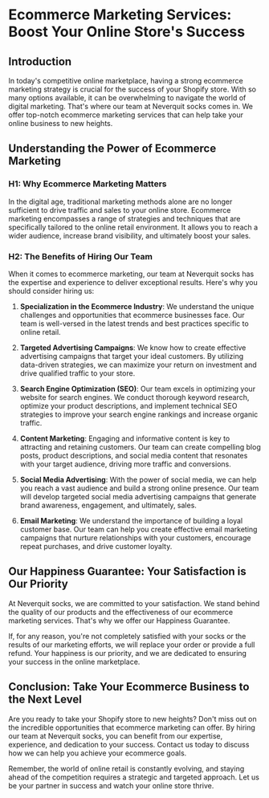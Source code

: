 # Ecommerce Marketing Services: Boost Your Online Store's Success

## Introduction

In today's competitive online marketplace, having a strong ecommerce marketing strategy is crucial for the success of your Shopify store. With so many options available, it can be overwhelming to navigate the world of digital marketing. That's where our team at Neverquit socks comes in. We offer top-notch ecommerce marketing services that can help take your online business to new heights.

## Understanding the Power of Ecommerce Marketing

### H1: Why Ecommerce Marketing Matters

In the digital age, traditional marketing methods alone are no longer sufficient to drive traffic and sales to your online store. Ecommerce marketing encompasses a range of strategies and techniques that are specifically tailored to the online retail environment. It allows you to reach a wider audience, increase brand visibility, and ultimately boost your sales.

### H2: The Benefits of Hiring Our Team

When it comes to ecommerce marketing, our team at Neverquit socks has the expertise and experience to deliver exceptional results. Here's why you should consider hiring us:

1. **Specialization in the Ecommerce Industry**: We understand the unique challenges and opportunities that ecommerce businesses face. Our team is well-versed in the latest trends and best practices specific to online retail.

2. **Targeted Advertising Campaigns**: We know how to create effective advertising campaigns that target your ideal customers. By utilizing data-driven strategies, we can maximize your return on investment and drive qualified traffic to your store.

3. **Search Engine Optimization (SEO)**: Our team excels in optimizing your website for search engines. We conduct thorough keyword research, optimize your product descriptions, and implement technical SEO strategies to improve your search engine rankings and increase organic traffic.

4. **Content Marketing**: Engaging and informative content is key to attracting and retaining customers. Our team can create compelling blog posts, product descriptions, and social media content that resonates with your target audience, driving more traffic and conversions.

5. **Social Media Advertising**: With the power of social media, we can help you reach a vast audience and build a strong online presence. Our team will develop targeted social media advertising campaigns that generate brand awareness, engagement, and ultimately, sales.

6. **Email Marketing**: We understand the importance of building a loyal customer base. Our team can help you create effective email marketing campaigns that nurture relationships with your customers, encourage repeat purchases, and drive customer loyalty.

## Our Happiness Guarantee: Your Satisfaction is Our Priority

At Neverquit socks, we are committed to your satisfaction. We stand behind the quality of our products and the effectiveness of our ecommerce marketing services. That's why we offer our Happiness Guarantee.

If, for any reason, you're not completely satisfied with your socks or the results of our marketing efforts, we will replace your order or provide a full refund. Your happiness is our priority, and we are dedicated to ensuring your success in the online marketplace.

## Conclusion: Take Your Ecommerce Business to the Next Level

Are you ready to take your Shopify store to new heights? Don't miss out on the incredible opportunities that ecommerce marketing can offer. By hiring our team at Neverquit socks, you can benefit from our expertise, experience, and dedication to your success. Contact us today to discuss how we can help you achieve your ecommerce goals.

Remember, the world of online retail is constantly evolving, and staying ahead of the competition requires a strategic and targeted approach. Let us be your partner in success and watch your online store thrive.